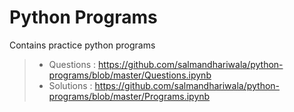 # Python Programs

Contains practice python programs

> - Questions : https://github.com/salmandhariwala/python-programs/blob/master/Questions.ipynb
> - Solutions : https://github.com/salmandhariwala/python-programs/blob/master/Programs.ipynb
